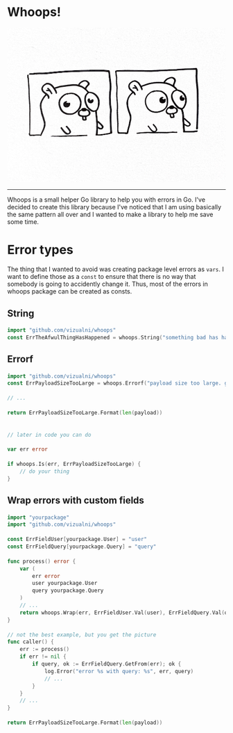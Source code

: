 # Whoops!

![whoops logo](./whoops.png)

-----

Whoops is a small helper Go library to help you with errors in Go. I've decided to create this library because I've noticed that I am using basically the same pattern
all over and I wanted to make a library to help me save some time.



# Error types

The thing that I wanted to avoid was creating package level errors as `vars`. I want to define those as a `const` to ensure that there is no way that somebody is going
to accidently change it. Thus, most of the errors in whoops package can be created as consts.

## String

```go
import "github.com/vizualni/whoops"
const ErrTheAfwulThingHasHappened = whoops.String("something bad has happened")
```

## Errorf

```go
import "github.com/vizualni/whoops"
const ErrPayloadSizeTooLarge = whoops.Errorf("payload size too large. got %d bytes")

// ...

return ErrPayloadSizeTooLarge.Format(len(payload))


// later in code you can do

var err error

if whoops.Is(err, ErrPayloadSizeTooLarge) {
	// do your thing
}
```


## Wrap errors with custom fields

```go
import "yourpackage"
import "github.com/vizualni/whoops"

const ErrFieldUser[yourpackage.User] = "user"
const ErrFieldQuery[yourpackage.Query] = "query"

func process() error {
	var (
		err error
		user yourpackage.User
		query yourpackage.Query
	)
	// ...
	return whoops.Wrap(err, ErrFieldUser.Val(user), ErrFieldQuery.Val(query))
}

// not the best example, but you get the picture
func caller() {
	err := process()
	if err != nil {
		if query, ok := ErrFieldQuery.GetFrom(err); ok {
			log.Error("error %s with query: %s", err, query)	
			// ...
		}
	}
	// ...
}

return ErrPayloadSizeTooLarge.Format(len(payload))
```


